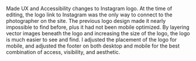 Made UX and Accessibility changes to Instagram logo. 
At the time of editing, the logo link to Instagram was the only way to connect to the photographer on the site. The previous logo design made it nearly impossible to find before, plus it had not been mobile optimized. 
By layering vector images beneath the logo and increasing the size of the logo, the logo is much easier to see and find. 
I adjusted the placement of the logo for mobile, and adjusted the footer on both desktop and mobile for the best combination of access, visibility, and aesthetic.  
